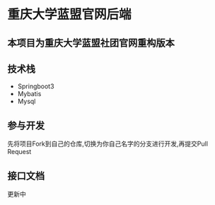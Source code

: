 # 重庆大学蓝盟官网后端

## 本项目为重庆大学蓝盟社团官网重构版本

## 技术栈

* Springboot3
* Mybatis
* Mysql

## 参与开发
先将项目Fork到自己的仓库,切换为你自己名字的分支进行开发,再提交Pull Request

## 接口文档
更新中
